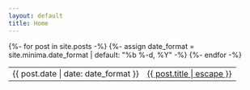 ```yaml
---
layout: default
title: Home
---
```


<table class="table table-sm table-fit">
<tbody>
{%- for post in site.posts -%}
<tr>
  {%- assign date_format = site.minima.date_format | default: "%b %-d, %Y" -%}
  <td><span class="post-meta">{{ post.date | date: date_format }}</span></td>
  <td>
    <a class="post-link" href="{{ post.url | relative_url }}">
      {{ post.title | escape }}
    </a>
  </td>
</tr>
{%- endfor -%}
</tbody>
</table>